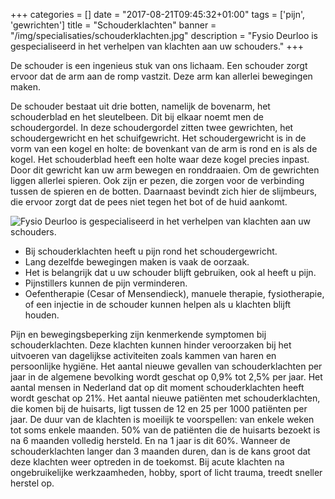 +++
categories = []
date = "2017-08-21T09:45:32+01:00"
tags = ['pijn', 'gewrichten']
title = "Schouderklachten"
banner = "/img/specialisaties/schouderklachten.jpg"
description = "Fysio Deurloo is gespecialiseerd in het verhelpen van klachten aan uw schouders."
+++

De schouder is een ingenieus stuk van ons lichaam. Een schouder zorgt ervoor dat de arm aan de romp vastzit. Deze arm kan allerlei bewegingen maken.

<!--more-->

De schouder bestaat uit drie botten, namelijk de bovenarm, het schouderblad en het sleutelbeen. Dit bij elkaar noemt men de schoudergordel. In deze schoudergordel zitten twee gewrichten, het schoudergewricht en het schuifgewricht. Het schoudergewricht is in de vorm van een kogel en holte: de bovenkant van de arm is rond en is als de kogel. Het schouderblad heeft een holte waar deze kogel precies inpast. Door dit gewricht kan uw arm bewegen en ronddraaien. Om de gewrichten liggen allerlei spieren. Ook zijn er pezen, die zorgen voor de verbinding tussen de spieren en de botten. Daarnaast bevindt zich hier de slijmbeurs, die ervoor zorgt dat de pees niet tegen het bot of de huid aankomt.

<img src="/img/specialisaties/schouderklachten.jpg" class="img-responsive" alt="Fysio Deurloo is gespecialiseerd in het verhelpen van klachten aan uw schouders.">

<ul><li>Bij schouderklachten heeft u pijn rond het schoudergewricht.</li>
<li>Lang dezelfde bewegingen maken is vaak de oorzaak.</li>
<li>Het is belangrijk dat u uw schouder blijft gebruiken, ook al heeft u pijn.</li>
<li>Pijnstillers kunnen de pijn verminderen.</li>
<li>Oefentherapie (Cesar of Mensendieck), manuele therapie, fysiotherapie, of een injectie in de schouder kunnen helpen als u klachten blijft houden.</li>
</ul>

Pijn en bewegingsbeperking zijn kenmerkende symptomen bij schouderklachten. Deze klachten kunnen hinder veroorzaken bij het uitvoeren van dagelijkse activiteiten zoals kammen van haren en persoonlijke hygiëne. Het aantal nieuwe gevallen van schouderklachten per jaar in de algemene bevolking wordt geschat op 0,9% tot 2,5% per jaar. Het aantal mensen in Nederland dat op dit moment schouderklachten heeft wordt geschat op 21%. Het aantal nieuwe patiënten met schouderklachten, die komen bij de huisarts, ligt tussen de 12 en 25 per 1000 patiënten per jaar. De duur van de klachten is moeilijk te voorspellen: van enkele weken tot soms enkele maanden. 50% van de patiënten die de huisarts bezoekt is na 6 maanden volledig hersteld. En na 1 jaar is dit 60%. Wanneer de schouderklachten langer dan 3 maanden duren, dan is de kans groot dat deze klachten weer optreden in de toekomst. Bij acute klachten na ongebruikelijke werkzaamheden, hobby, sport of licht trauma, treedt sneller herstel op.
